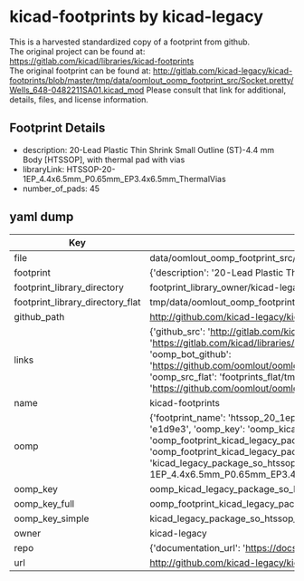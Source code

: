 # kicad-footprints by kicad-legacy  
This is a harvested standardized copy of a footprint from github.  
The original project can be found at:  
https://gitlab.com/kicad/libraries/kicad-footprints  
The original footprint can be found at:
http://gitlab.com/kicad-legacy/kicad-footprints/blob/master/tmp/data/oomlout_oomp_footprint_src/Socket.pretty/Wells_648-0482211SA01.kicad_mod
Please consult that link for additional, details, files, and license information.  
## Footprint Details
* description: 20-Lead Plastic Thin Shrink Small Outline (ST)-4.4 mm Body [HTSSOP], with thermal pad with vias  
* libraryLink: HTSSOP-20-1EP_4.4x6.5mm_P0.65mm_EP3.4x6.5mm_ThermalVias  
* number_of_pads: 45  
## yaml dump  
| Key | Value |  
| --- | --- |  
| file | data/oomlout_oomp_footprint_src/kicad-footprints/Package_SO.pretty/HTSSOP-20-1EP_4.4x6.5mm_P0.65mm_EP3.4x6.5mm_ThermalVias.kicad_mod |  
| footprint | {'description': '20-Lead Plastic Thin Shrink Small Outline (ST)-4.4 mm Body [HTSSOP], with thermal pad with vias', 'libraryLink': 'HTSSOP-20-1EP_4.4x6.5mm_P0.65mm_EP3.4x6.5mm_ThermalVias', 'number_of_pads': 45} |  
| footprint_library_directory | footprint_library_owner/kicad-legacy_kicad-footprints |  
| footprint_library_directory_flat | tmp/data/oomlout_oomp_footprint_src/footprints_flat/kicad_legacy_package_so_htssop_20_1ep_4_4x6_5mm_p0_65mm_ep3_4x6_5mm_thermalvias/working |  
| github_path | http://github.com/kicad-legacy/kicad-footprints/blob/master/tmp/data/oomlout_oomp_footprint_src/Package_SO.pretty/HTSSOP-20-1EP_4.4x6.5mm_P0.65mm_EP3.4x6.5mm_ThermalVias.kicad_mod |  
| links | {'github_src': 'http://gitlab.com/kicad-legacy/kicad-footprints/blob/master/tmp/data/oomlout_oomp_footprint_src/Socket.pretty/Wells_648-0482211SA01.kicad_mod', 'github_src_repo': 'https://gitlab.com/kicad/libraries/kicad-footprints', 'oomp_bot': 'tmp/data/oomlout_oomp_footprint_src/footprints/kicad_legacy_package_so_htssop_20_1ep_4_4x6_5mm_p0_65mm_ep3_4x6_5mm_thermalvias/working', 'oomp_bot_github': 'https://github.com/oomlout/oomlout_oomp_footprint_bot/tree/main/tmp/data/oomlout_oomp_footprint_src/footprints/kicad_legacy_package_so_htssop_20_1ep_4_4x6_5mm_p0_65mm_ep3_4x6_5mm_thermalvias/working', 'oomp_src_flat': 'footprints_flat/tmp/data/oomlout_oomp_footprint_src/footprints_flat/kicad_legacy_package_so_htssop_20_1ep_4_4x6_5mm_p0_65mm_ep3_4x6_5mm_thermalvias/working', 'oomp_src_flat_github': 'https://github.com/oomlout/oomlout_oomp_footprint_src/tree/main/tmp/data/oomlout_oomp_footprint_src/footprints_flat/kicad_legacy_package_so_htssop_20_1ep_4_4x6_5mm_p0_65mm_ep3_4x6_5mm_thermalvias/working'} |  
| name | kicad-footprints |  
| oomp | {'footprint_name': 'htssop_20_1ep_4_4x6_5mm_p0_65mm_ep3_4x6_5mm_thermalvias', 'library_name': 'package_so', 'md5': 'e1d9e3eff632c6ee692d407a16480eea', 'md5_10': 'e1d9e3eff6', 'md5_5': 'e1d9e', 'md5_6': 'e1d9e3', 'oomp_key': 'oomp_kicad_legacy_package_so_htssop_20_1ep_4_4x6_5mm_p0_65mm_ep3_4x6_5mm_thermalvias', 'oomp_key_extra': 'oomp_footprint_kicad_legacy_package_so_htssop_20_1ep_4_4x6_5mm_p0_65mm_ep3_4x6_5mm_thermalvias', 'oomp_key_full': 'oomp_footprint_kicad_legacy_package_so_htssop_20_1ep_4_4x6_5mm_p0_65mm_ep3_4x6_5mm_thermalvias_e1d9e3', 'oomp_key_simple': 'kicad_legacy_package_so_htssop_20_1ep_4_4x6_5mm_p0_65mm_ep3_4x6_5mm_thermalvias', 'original_filename': 'data/oomlout_oomp_footprint_src/kicad-footprints/Package_SO.pretty/HTSSOP-20-1EP_4.4x6.5mm_P0.65mm_EP3.4x6.5mm_ThermalVias.kicad_mod', 'owner_name': 'kicad_legacy'} |  
| oomp_key | oomp_kicad_legacy_package_so_htssop_20_1ep_4_4x6_5mm_p0_65mm_ep3_4x6_5mm_thermalvias |  
| oomp_key_full | oomp_footprint_kicad_legacy_package_so_htssop_20_1ep_4_4x6_5mm_p0_65mm_ep3_4x6_5mm_thermalvias |  
| oomp_key_simple | kicad_legacy_package_so_htssop_20_1ep_4_4x6_5mm_p0_65mm_ep3_4x6_5mm_thermalvias |  
| owner | kicad-legacy |  
| repo | {'documentation_url': 'https://docs.github.com/rest/repos/repos#get-a-repository', 'message': 'Not Found'} |  
| url | http://github.com/kicad-legacy/kicad-footprints |  

